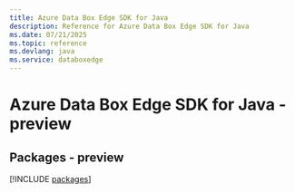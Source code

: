 ```yaml
---
title: Azure Data Box Edge SDK for Java
description: Reference for Azure Data Box Edge SDK for Java
ms.date: 07/21/2025
ms.topic: reference
ms.devlang: java
ms.service: databoxedge
---
```

# Azure Data Box Edge SDK for Java - preview
## Packages - preview
[!INCLUDE [packages](data-box-edge-index.md)]